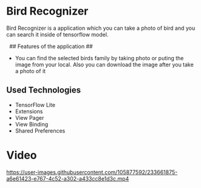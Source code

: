 # Bird Recognizer


Bird Recognizer is a application which you can take a photo of bird and you can search it inside of tensorflow model.

  ## Features of the application ##
- You can find the selected birds family by taking photo or puting the image from your local.  Also you can download the image after you take a photo of it

## Used Technologies
- TensorFlow Lite
- Extensions
- View Pager
- View Binding
- Shared Preferences


# Video

https://user-images.githubusercontent.com/105877592/233661875-a6e61423-e767-4c52-a302-a433cc8e1d3c.mp4





